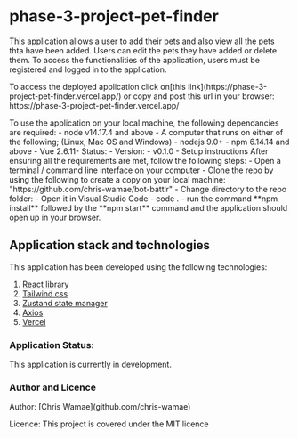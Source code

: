 # phase-3-project-pet-finder
<p>This application allows a user to add their pets and also view all the pets thta have been added. Users can 
edit the pets they have added or delete them. To access the functionalities of the application, users must be registered and logged in to the application.<br></p>
<p>To access the deployed application click on[this link](https://phase-3-project-pet-finder.vercel.app/) or copy and post this url in your browser:<br>
https://phase-3-project-pet-finder.vercel.app/</p>

<p>To use the application on your local machine, the following dependancies are required:
    - node v14.17.4 and above
    - A computer that runs on either of the following; (Linux, Mac OS and Windows)
    - nodejs 9.0+
    - npm 6.14.14 and above
    - Vue 2.6.11- Status:
    - Version: - v0.1.0
    - Setup instructions
 After ensuring all the requirements are met, follow the following steps:
    - Open a terminal / command line interface on your computer
    - Clone the repo by using the following to create a copy on your local machine: "https://github.com/chris-wamae/bot-battlr"
   - Change directory to the repo folder:
  - Open it in Visual Studio Code
  - code .
  -  run the command **npm install** followed by the **npm start** command  and the application should open up in your browser. 
</p>

## Application stack and technologies
This application has been developed using the following technologies:
1. [React library](https://reactjs.org/)
2. [Tailwind css](https://tailwindcss.com/)
3. [Zustand state manager](https://github.com/pmndrs/zustand)
4. [Axios](https://axios-http.com/)
5. [Vercel](https://vercel.com/)

### Application Status:
This application is currently in development.

### Author and Licence
<p>Author: [Chris Wamae](github.com/chris-wamae)</p>
<p>Licence: This project is covered under the MIT licence</p>



